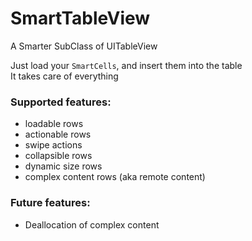 # SmartTableView
A Smarter SubClass of UITableView

Just load your `SmartCells`, and insert them into the table  
It takes care of everything

### Supported features:
- loadable rows
- actionable rows
- swipe actions
- collapsible rows
- dynamic size rows
- complex content rows (aka remote content)

### Future features:
- Deallocation of complex content
